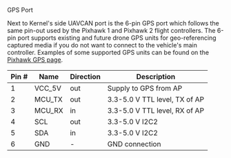 GPS Port

Next to Kernel's side UAVCAN port is the 6-pin GPS port which follows the same pin-out used by the Pixhawk 1 and Pixhawk 2 flight
controllers. The 6-pin port supports existing and future drone GPS units for geo-referencing captured media if you do not want to connect
to the vehicle's main controller. Examples of some supported GPS units can be found on the [Pixhawk GPS page](https://pixhawk.org/peripherals/sensors/gps).

| Pin #    | Name                | Direction    | Description          |
|----------|---------------------|--------------|----------------------|
|    1     | VCC_5V              | out          | Supply to GPS from AP|
|    2     | MCU_TX              | out          | 3.3-5.0 V TTL level, TX of AP|
|    3     | MCU_RX              | in           | 3.3-5.0 V TTL level, RX of AP|
|    4     | SCL                 | out          | 3.3-5.0 V I2C2|
|    5     | SDA                 | in           | 3.3-5.0 V I2C2|
|    6     | GND                 | -            | GND connection|

